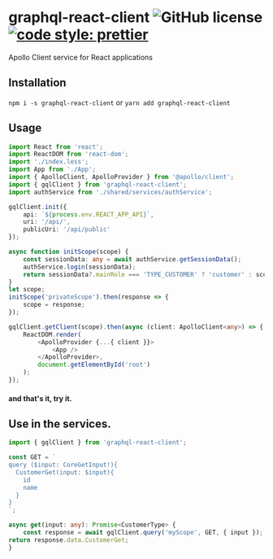 # graphql-react-client ![GitHub license](https://img.shields.io/badge/license-MIT-blue.svg) [![code style: prettier](https://img.shields.io/badge/code_style-prettier-ff69b4.svg?style=flat-square)](https://github.com/prettier/prettier)

Apollo Client service for React applications

## Installation

`npm i -s graphql-react-client`
or
`yarn add graphql-react-client`

## Usage

```typescript
import React from 'react';
import ReactDOM from 'react-dom';
import './index.less';
import App from './App';
import { ApolloClient, ApolloProvider } from '@apollo/client';
import { gqlClient } from 'graphql-react-client';
import authService from './shared/services/authService';

gqlClient.init({
    api: `${process.env.REACT_APP_API}`,
    uri: '/api/',
    publicUri: '/api/public'
});

async function initScope(scope) {
    const sessionData: any = await authService.getSessionData();
    authService.login(sessionData);
    return sessionData?.mainRole === 'TYPE_CUSTOMER' ? 'customer' : scope;
}
let scope;
initScope('privateScope').then(response => {
    scope = response;
});

gqlClient.getClient(scope).then(async (client: ApolloClient<any>) => {
    ReactDOM.render(
        <ApolloProvider {...{ client }}>
            <App />
        </ApolloProvider>,
        document.getElementById('root')
    );
});

```
#### and that's it, try it.

## Use in the services.
```typescript
import { gqlClient } from 'graphql-react-client';

const GET = `
query ($input: CoreGetInput!){
  CustomerGet(input: $input){
    id
    name
  }
}
`;

async get(input: any): Promise<CustomerType> {
    const response = await gqlClient.query('myScope', GET, { input });
return response.data.CustomerGet;
}
```
